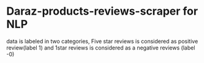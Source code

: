 # Daraz-products-reviews-scraper for NLP

data is labeled in two categories, Five star reviews is considered as positive review(label 1) and 1star reviews is considered as a negative reviews (label -0)
